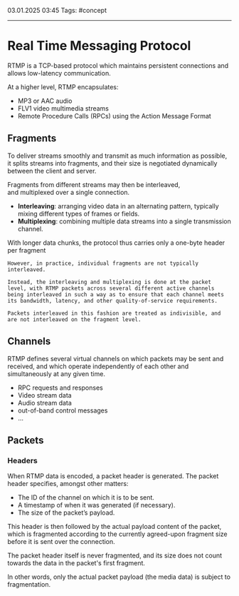 03.01.2025 03:45
Tags: #concept

---
# Real Time Messaging Protocol

RTMP is a TCP-based protocol which maintains persistent connections and allows low-latency communication.

At a higher level, RTMP encapsulates:

- MP3 or AAC audio
- FLV1 video multimedia streams
- Remote Procedure Calls (RPCs) using the Action Message Format
## Fragments

To deliver streams smoothly and transmit as much information as possible, it splits streams into fragments, and their size is negotiated dynamically between the client and server.

Fragments from different streams may then be interleaved, and multiplexed over a single connection.

- **Interleaving**: arranging video data in an alternating pattern, typically mixing different types of frames or fields.
- **Multiplexing**: combining multiple data streams into a single transmission channel.

With longer data chunks, the protocol thus carries only a one-byte header per fragment

```ad-note
However, in practice, individual fragments are not typically 
interleaved.

Instead, the interleaving and multiplexing is done at the packet level, with RTMP packets across several different active channels being interleaved in such a way as to ensure that each channel meets its bandwidth, latency, and other quality-of-service requirements.

Packets interleaved in this fashion are treated as indivisible, and are not interleaved on the fragment level.
```

## Channels

RTMP defines several virtual channels on which packets may be sent and received, and which operate independently of each other and simultaneously at any given time.

- RPC requests and responses
- Video stream data
- Audio stream data
- out-of-band control messages
- …

## Packets
### Headers
When RTMP data is encoded, a packet header is generated. The packet header specifies, amongst other matters:

- The ID of the channel on which it is to be sent.
- A timestamp of when it was generated (if necessary).
- The size of the packet’s payload.

This header is then followed by the actual payload content of the packet, which is fragmented according to the currently agreed-upon fragment size before it is sent over the connection.

The packet header itself is never fragmented, and its size does not count towards the data in the packet's first fragment.

In other words, only the actual packet payload (the media data) is subject to fragmentation.


